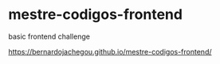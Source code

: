 # mestre-codigos-frontend
basic frontend challenge

https://bernardojachegou.github.io/mestre-codigos-frontend/
